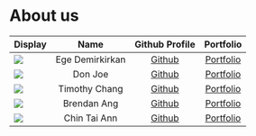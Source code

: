 # About us

| Display                                             |      Name       |              Github Profile               |               Portfolio                |
| --------------------------------------------------- |:---------------:|:-----------------------------------------:|:--------------------------------------:|
| ![](https://via.placeholder.com/100.png?text=Photo) | Ege Demirkirkan | [Github](https://github.com/edemirkirkan) | [Portfolio](docs/team/edemirkirkan.md) |
| ![](https://via.placeholder.com/100.png?text=Photo) |     Don Joe     |       [Github](https://github.com/)       |   [Portfolio](docs/team/johndoe.md)    |
| ![](https://via.placeholder.com/100.png?text=Photo) |  Timothy Chang  |  [Github](https://github.com/timchang27)  |   [Portfolio](docs/team/timothy.md)    |
| ![](https://via.placeholder.com/100.png?text=Photo) |   Brendan Ang   |    [Github](https://github.com/bbawj)     |   [Portfolio](docs/team/brendan.md)    |
| ![](https://via.placeholder.com/100.png?text=Photo) |  Chin Tai Ann   |  [Github](https://github.com/chintaiann)  |  [Portfolio](docs/team/chintaiann.md)  |
